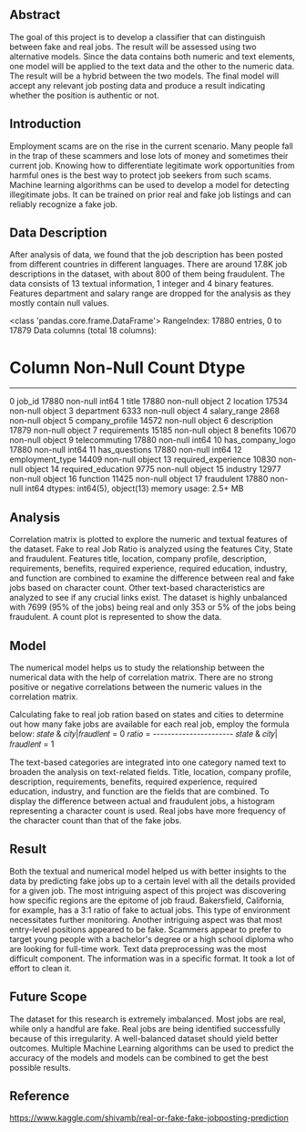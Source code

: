 Abstract
--------
The goal of this project is to develop a classifier that can distinguish between fake and real jobs. The result will be assessed using two alternative models. Since the data contains both numeric and text elements, one model will be applied to the text data and the other to the numeric data. The result will be a hybrid between the two models. The final model will accept any relevant job posting data and produce a result indicating whether the position is authentic or not.

Introduction
------------
Employment scams are on the rise in the current scenario. Many people fall in the trap of these scammers and lose lots of money and sometimes their current job. Knowing how to differentiate legitimate work opportunities from harmful ones is the best way to protect job seekers from such scams. Machine learning algorithms can be used to develop a model for detecting illegitimate jobs. It can be trained on prior real and fake job listings and can reliably recognize a fake job.

Data Description
----------------
After analysis of data, we found that the job description has been posted from different countries in different languages. There are around 17.8K job descriptions in the dataset, with about 800 of them being fraudulent. The data consists of 13 textual information, 1 integer and 4 binary features. Features department and salary range are dropped for the analysis as they mostly contain null values.

<class 'pandas.core.frame.DataFrame'>
RangeIndex: 17880 entries, 0 to 17879
Data columns (total 18 columns):
 #   Column               Non-Null Count  Dtype 
---  ------               --------------  ----- 
 0   job_id               17880 non-null  int64 
 1   title                17880 non-null  object
 2   location             17534 non-null  object
 3   department           6333 non-null   object
 4   salary_range         2868 non-null   object
 5   company_profile      14572 non-null  object
 6   description          17879 non-null  object
 7   requirements         15185 non-null  object
 8   benefits             10670 non-null  object
 9   telecommuting        17880 non-null  int64 
 10  has_company_logo     17880 non-null  int64 
 11  has_questions        17880 non-null  int64 
 12  employment_type      14409 non-null  object
 13  required_experience  10830 non-null  object
 14  required_education   9775 non-null   object
 15  industry             12977 non-null  object
 16  function             11425 non-null  object
 17  fraudulent           17880 non-null  int64 
dtypes: int64(5), object(13)
memory usage: 2.5+ MB

Analysis
--------
Correlation matrix is plotted to explore the numeric and textual features of the dataset. Fake to real Job Ratio is analyzed using the features City, State and fraudulent. Features title, location, company profile, description, requirements, benefits, required experience, required education, industry, and function are combined to examine the difference between real and fake jobs based on character count. Other text-based characteristics are analyzed to see if any crucial links exist.
The dataset is highly unbalanced with 7699 (95% of the jobs) being real and only 353 or 5% of the jobs being fraudulent. A count plot is represented to show the data.

Model
-----
The numerical model helps us to study the relationship between the numerical data with the help of correlation matrix. There are no strong positive or negative correlations between the numeric values in the correlation matrix.

Calculating fake to real job ration based on states and cities to determine out how many fake jobs are available for each real job, employ the formula below:
        𝑠𝑡𝑎𝑡𝑒 & 𝑐𝑖𝑡𝑦|𝑓𝑟𝑎𝑢𝑑𝑙𝑒𝑛𝑡 = 0 
𝑟𝑎𝑡𝑖𝑜 =  ----------------------
        𝑠𝑡𝑎𝑡𝑒 & 𝑐𝑖𝑡𝑦|𝑓𝑟𝑎𝑢𝑑𝑙𝑒𝑛𝑡 = 1
        
The text-based categories are integrated into one category named text to broaden the analysis on text-related fields. Title, location, company profile, description, requirements, benefits, required experience, required education, industry, and function are the fields that are combined. To display the difference between actual and fraudulent jobs, a histogram representing a character count is used. Real jobs have more frequency of the character count than that of the fake jobs.


Result
------
Both the textual and numerical model helped us with better insights to the data by predicting fake jobs up to a certain level with all the details provided for a given job. The most intriguing aspect of this project was discovering how specific regions are the epitome of job fraud. Bakersfield, California, for example, has a 3:1 ratio of fake to actual jobs. This type of environment necessitates further monitoring. Another intriguing aspect was that most entry-level positions appeared to be fake. Scammers appear to prefer to target young people with a bachelor's degree or a high school diploma who are looking for full-time work. Text data preprocessing was the most difficult component. The information was in a specific format. It took a lot of effort to clean it.

Future Scope
------------
The dataset for this research is extremely imbalanced. Most jobs are real, while only a handful are fake. Real jobs are being identified successfully because of this irregularity. A well-balanced dataset should yield better outcomes. Multiple Machine Learning algorithms can be used to predict the accuracy of the models and models can be combined to get the best possible results.

Reference
---------
https://www.kaggle.com/shivamb/real-or-fake-fake-jobposting-prediction
